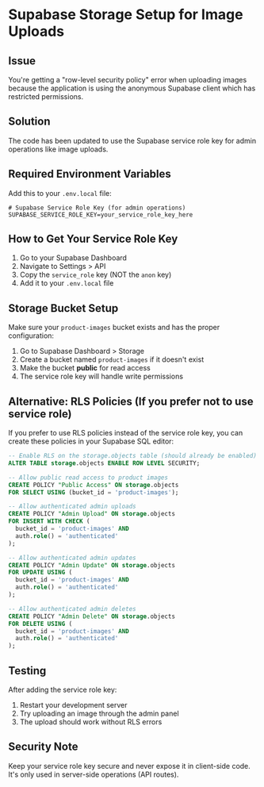# Supabase Storage Setup for Image Uploads

## Issue
You're getting a "row-level security policy" error when uploading images because the application is using the anonymous Supabase client which has restricted permissions.

## Solution
The code has been updated to use the Supabase service role key for admin operations like image uploads.

## Required Environment Variables

Add this to your `.env.local` file:

```env
# Supabase Service Role Key (for admin operations)
SUPABASE_SERVICE_ROLE_KEY=your_service_role_key_here
```

## How to Get Your Service Role Key

1. Go to your Supabase Dashboard
2. Navigate to Settings > API
3. Copy the `service_role` key (NOT the `anon` key)
4. Add it to your `.env.local` file

## Storage Bucket Setup

Make sure your `product-images` bucket exists and has the proper configuration:

1. Go to Supabase Dashboard > Storage
2. Create a bucket named `product-images` if it doesn't exist
3. Make the bucket **public** for read access
4. The service role key will handle write permissions

## Alternative: RLS Policies (If you prefer not to use service role)

If you prefer to use RLS policies instead of the service role key, you can create these policies in your Supabase SQL editor:

```sql
-- Enable RLS on the storage.objects table (should already be enabled)
ALTER TABLE storage.objects ENABLE ROW LEVEL SECURITY;

-- Allow public read access to product images
CREATE POLICY "Public Access" ON storage.objects
FOR SELECT USING (bucket_id = 'product-images');

-- Allow authenticated admin uploads
CREATE POLICY "Admin Upload" ON storage.objects
FOR INSERT WITH CHECK (
  bucket_id = 'product-images' AND 
  auth.role() = 'authenticated'
);

-- Allow authenticated admin updates
CREATE POLICY "Admin Update" ON storage.objects
FOR UPDATE USING (
  bucket_id = 'product-images' AND 
  auth.role() = 'authenticated'
);

-- Allow authenticated admin deletes
CREATE POLICY "Admin Delete" ON storage.objects
FOR DELETE USING (
  bucket_id = 'product-images' AND 
  auth.role() = 'authenticated'
);
```

## Testing

After adding the service role key:

1. Restart your development server
2. Try uploading an image through the admin panel
3. The upload should work without RLS errors

## Security Note

Keep your service role key secure and never expose it in client-side code. It's only used in server-side operations (API routes).